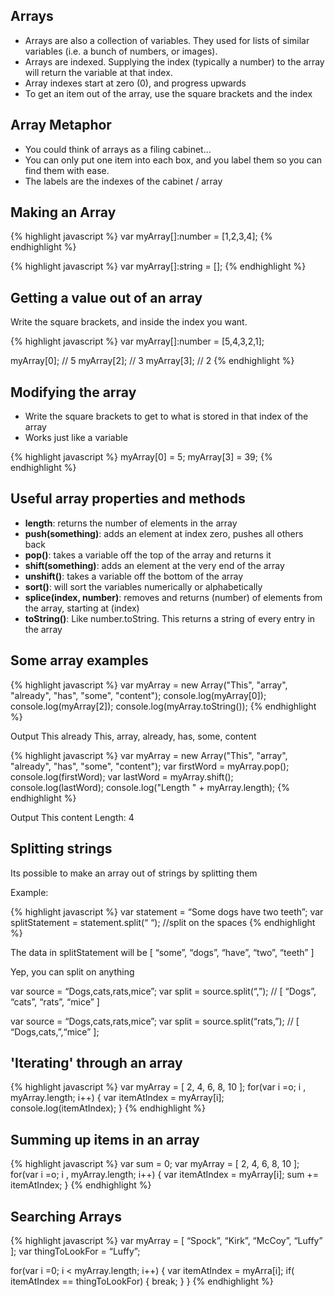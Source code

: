 
Arrays
-------------------

- Arrays are also a collection of variables. They used for lists of similar variables (i.e. a bunch of numbers, or images).
- Arrays are indexed. Supplying the index (typically a number) to the array will return the variable at that index.
- Array indexes start at zero (0), and progress upwards
- To get an item out of the array, use the square brackets and the index

Array Metaphor
-------------------

- You could think of arrays as a filing cabinet…
- You can only put one item into each box, and you label them so you can find them with ease.
- The labels are the indexes of the cabinet / array


Making an Array
---------------------

{% highlight javascript %}
var myArray[]:number = [1,2,3,4];
{% endhighlight %}

{% highlight javascript %}
var myArray[]:string = [];
{% endhighlight %}


Getting a value out of an array
-----------------------


Write the square brackets, and inside the index you want.

{% highlight javascript %}
var myArray[]:number = [5,4,3,2,1];

myArray[0]; // 5
myArray[2]; // 3
myArray[3]; // 2
{% endhighlight %}


Modifying the array
-------------------------


- Write the square brackets to get to what is stored in that index of the array
- Works just like a variable

{% highlight javascript %}
myArray[0] = 5;
myArray[3] = 39;
{% endhighlight %}

Useful array properties and methods
--------------------------

- **length**: returns the number of elements in the array
- **push(something)**: adds an element at index zero, pushes all others back
- **pop()**: takes a variable off the top of the array and returns it
- **shift(something)**: adds an element at the very end of the array
- **unshift()**: takes a variable off the bottom of the array
- **sort()**: will sort the variables numerically or alphabetically
- **splice(index, number)**: removes and returns (number) of elements from the array, starting at (index)
- **toString()**: Like number.toString. This returns a string of every entry in the array

Some array examples
---------------------------------

{% highlight javascript %}
var myArray = new Array("This", "array", "already", "has", "some", "content"); 
console.log(myArray[0]); 
console.log(myArray[2]); 
console.log(myArray.toString());
{% endhighlight %}

Output
This 
already 
This, array, already, has, some, content

{% highlight javascript %}
var myArray = new Array("This", "array", "already", "has", "some", "content");
var firstWord = myArray.pop(); 
console.log(firstWord); 
var lastWord = myArray.shift();
console.log(lastWord); 
console.log("Length " + myArray.length);
{% endhighlight %}

Output
This 
content 
Length: 4


Splitting strings
------------------------------

Its possible to make an array out of strings by splitting  them

Example:

{% highlight javascript %}
var statement = “Some dogs have two teeth”;
var splitStatement = statement.split(“ “); //split on the spaces
{% endhighlight %}

The data in splitStatement will be
[ “some”, “dogs”, “have”, “two”, “teeth” ]


Yep, you can split on anything

var source = “Dogs,cats,rats,mice”;
var split = source.split(“,”); // [ “Dogs”, “cats”, “rats”, “mice” ]

var source = “Dogs,cats,rats,mice”;
var split = source.split(“rats,”); // [ “Dogs,cats,”,“mice” ];


'Iterating' through an array
----------------------------------

{% highlight javascript %}
var myArray = [ 2, 4, 6, 8, 10 ];
for(var i =o; i , myArray.length; i++) {
	var itemAtIndex = myArray[i];
	console.log(itemAtIndex);
}
{% endhighlight %}

Summing up items in an array
-------------------------------------

{% highlight javascript %}
var sum = 0;
var myArray = [ 2, 4, 6, 8, 10 ];
for(var i =o; i , myArray.length; i++) {
	var itemAtIndex = myArray[i];
	sum += itemAtIndex;
}
{% endhighlight %}

Searching Arrays
----------------------------------------


{% highlight javascript %}
var myArray = [ “Spock”, “Kirk”, “McCoy”, “Luffy” ];
var thingToLookFor = “Luffy”;

for(var i =0; i < myArray.length; i++) {
	var itemAtIndex = myArra[i];
	if( itemAtIndex == thingToLookFor) {
		break;
	}
}
{% endhighlight %}